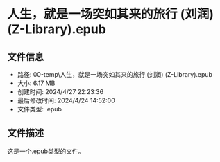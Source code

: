 ﻿# 人生，就是一场突如其来的旅行 (刘润) (Z-Library).epub

## 文件信息
- 路径: 00-temp\人生，就是一场突如其来的旅行 (刘润) (Z-Library).epub
- 大小: 6.17 MB
- 创建时间: 2024/4/27 22:23:36
- 最后修改时间: 2024/4/24 14:52:00
- 文件类型: .epub

## 文件描述
这是一个.epub类型的文件。

